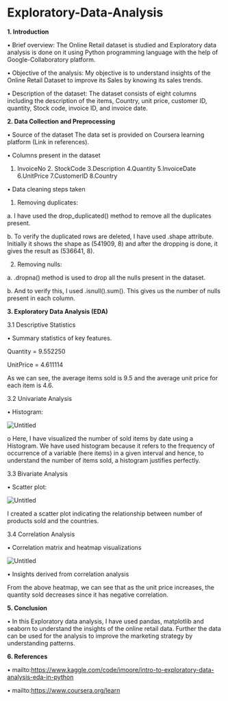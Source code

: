 # Exploratory-Data-Analysis
**1. Introduction**

   •	Brief overview:
  The Online Retail dataset is studied and Exploratory data analysis is done on it using Python programming language with the help of Google-Collaboratory platform.
  
  •	Objective of the analysis:
  My objective is to understand insights of the Online Retail Dataset to improve its Sales by knowing its sales trends.
  
  •	Description of the dataset:
  The dataset consists of eight columns including the description of the items, Country, unit price, customer ID, quantity, Stock code, invoice ID, and invoice date. 

**2. Data Collection and Preprocessing**
  
  •	Source of the dataset
  The data set is provided on Coursera learning platform (Link in references).
   
  •	Columns present in the dataset
  1. InvoiceNo 2. StockCode 3.Description  4.Quantity 5.InvoiceDate 6.UnitPrice 7.CustomerID 8.Country 
    
  •	Data cleaning steps taken 
  1.	Removing duplicates:
  
  a.	I have used the drop_duplicated() method to remove all the duplicates present. 
  
  b.  To verify the duplicated rows are deleted, I have used .shape attribute. Initially it shows the shape as (541909, 8) and after the dropping is done, it gives the result as (536641, 8).

  2.	Removing nulls:
  
  a.	.dropna() method is used to drop all the nulls present in the dataset. 
  
  b.	And to verify this, I used .isnull().sum(). This gives us the number of nulls present in each column.

**3. Exploratory Data Analysis (EDA)**

  3.1 Descriptive Statistics
  
  •	Summary statistics of key features.
  
  Quantity      =    9.552250

  UnitPrice    =    4.611114
  
  As we can see, the average items sold is 9.5 and the average unit price for each item is 4.6.

  3.2 Univariate Analysis
  
  •	Histogram: 
  
  ![Untitled](https://github.com/priyankaa370/Exploratory-Data-Analysis-/assets/81320366/8b79985f-1a12-4a27-8a3f-a3b393bf7e4d)

  o	Here, I have visualized the number of sold items by date using a Histogram. We have used histogram because it refers to the frequency of occurrence of a variable (here items) in a given interval and hence, to understand the number of items sold, a histogram justifies perfectly.
 
  3.3 Bivariate Analysis
  
  •	Scatter plot:
  
  ![Untitled](https://github.com/priyankaa370/Exploratory-Data-Analysis-/assets/81320366/64ec8c34-dfde-428d-ab00-2c6ab0853bef)

  I created a scatter plot indicating the relationship between number of products sold and the countries. 
 
  3.4 Correlation Analysis

  •	Correlation matrix and heatmap visualizations

  ![Untitled](https://github.com/priyankaa370/Exploratory-Data-Analysis-/assets/81320366/a29c876a-034d-4f46-ab63-f8ac8120bb4f)
  
 
  •	Insights derived from correlation analysis
  
  From the above heatmap, we can see that as the unit price increases, the quantity sold decreases since it has negative correlation.

  **5. Conclusion**
  
  •	In this Exploratory data analysis, I have used pandas, matplotlib and seaborn to understand the insights of the online retail data. Further the data can be used for the analysis to improve the marketing strategy by understanding patterns.

  **6. References**

  •	mailto:https://www.kaggle.com/code/imoore/intro-to-exploratory-data-analysis-eda-in-python
  
  •	mailto:https://www.coursera.org/learn
